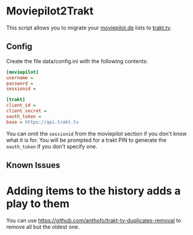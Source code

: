 # Moviepilot2Trakt
This script allows you to migrate your [moviepilot.de](https://moviepilot.de) lists to [trakt.tv](https://trakt.tv).

## Config
Create the file data/config.ini with the following contents:
```ini
[moviepilot]
username = 
password = 
sessionid = 

[trakt]
client_id = 
client_secret = 
oauth_token = 
base = https://api.trakt.tv
```

You can omit the `sessionid` from the moviepilot section if you don't know what it is for.
You will be prompted for a trakt PIN to generate the `oauth_token` if you don't specify one. 

## Known Issues
# Adding items to the history adds a play to them
You can use https://github.com/anthofo/trakt-tv-duplicates-removal to remove all but the oldest one.

